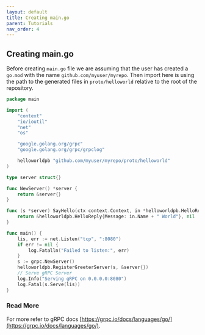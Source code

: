 ```yaml
---
layout: default
title: Creating main.go
parent: Tutorials
nav_order: 4
---
```


## Creating main.go

Before creating `main.go` file we are assuming that the user has created a `go.mod` with the name `github.com/myuser/myrepo`. Then import here is using the path to the generated files in `proto/helloworld` relative to the root of the repository.

```go
package main

import (
	"context"
	"io/ioutil"
	"net"
	"os"

	"google.golang.org/grpc"
	"google.golang.org/grpc/grpclog"

	helloworldpb "github.com/myuser/myrepo/proto/helloworld"
)

type server struct{}

func NewServer() *server {
	return &server{}
}

func (s *server) SayHello(ctx context.Context, in *helloworldpb.HelloRequest) (*helloworldpb.HelloReply, error) {
	return &helloworldpb.HelloReply{Message: in.Name + " World"}, nil
}

func main() {
	lis, err := net.Listen("tcp", ":8080")
	if err != nil {
		log.Fatalln("Failed to listen:", err)
	}
	s := grpc.NewServer()
	helloworldpb.RegisterGreeterServer(s, &server{})
	// Serve gRPC Server
	log.Info("Serving gRPC on 0.0.0.0:8080")
	log.Fatal(s.Serve(lis))
}
```

### Read More

For more refer to gRPC docs [https://grpc.io/docs/languages/go/](https://grpc.io/docs/languages/go/).
